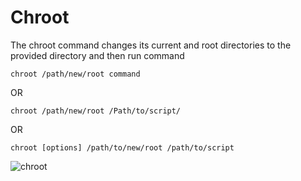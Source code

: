 # Chroot

The chroot command changes its current and root directories to the provided directory and then run command

```chroot /path/new/root command```

OR

```chroot /path/new/root /Path/to/script/```

OR

```chroot [options] /path/to/new/root /path/to/script```


![chroot](https://cdn.discordapp.com/attachments/831977669272797215/893924999671468032/unknown.png "chroot.png")
